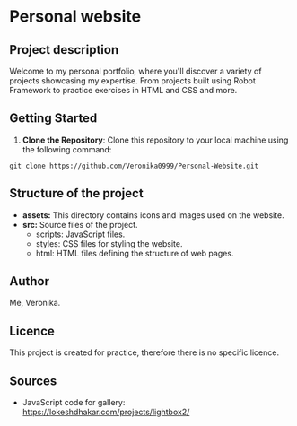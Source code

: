 # Personal website

## Project description
Welcome to my personal portfolio, where you'll discover a variety of projects showcasing my expertise. From projects built using Robot Framework to practice exercises in HTML and CSS and more.

## Getting Started

1. **Clone the Repository**: Clone this repository to your local machine using the following command:

```
git clone https://github.com/Veronika0999/Personal-Website.git
```

## Structure of the project
- **assets:** This directory contains icons and images used on the website.
- **src:** Source files of the project.
  -  scripts: JavaScript files.
  -  styles: CSS files for styling the website.
  -  html: HTML files defining the structure of web pages.

## Author
Me, Veronika.

## Licence
This project is created for practice, therefore there is no specific licence.

## Sources
- JavaScript code for gallery: https://lokeshdhakar.com/projects/lightbox2/
